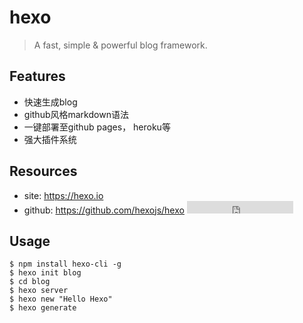 # hexo

> A fast, simple & powerful blog framework.


## Features

* 快速生成blog
* github风格markdown语法
* 一键部署至github pages， heroku等 
* 强大插件系统


## Resources

* site: <https://hexo.io>
* github: <https://github.com/hexojs/hexo> <iframe src="http://258i.com/gbtn.html?user=hexojs&repo=hexo&type=star&count=true" frameborder="0" scrolling="0" width="170px" height="20px"></iframe>  


## Usage

    $ npm install hexo-cli -g
    $ hexo init blog
    $ cd blog
    $ hexo server
    $ hexo new "Hello Hexo"
    $ hexo generate
